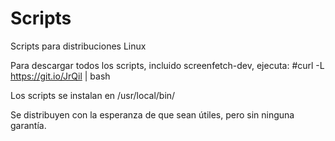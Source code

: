 # Scripts
Scripts para distribuciones Linux

Para descargar todos los scripts, incluido screenfetch-dev, ejecuta:
#curl -L https://git.io/JrQil | bash

Los scripts se instalan en /usr/local/bin/

Se distribuyen con la esperanza de que sean útiles, pero sin ninguna garantía.
